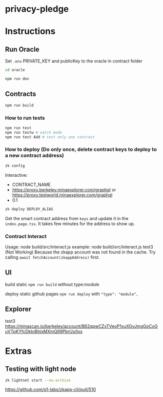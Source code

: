 # privacy-pledge

# Instructions

## Run Oracle

Set `.env` PRIVATE_KEY and publicKey to the oracle in contract folder

```sh
cd oracle
```

```sh
npm run dev
```

## Contracts

```sh
npm run build
```

### How to run tests

```sh
npm run test
npm run testw # watch mode
npm run test Add # test only one contract
```

### How to deploy (Do only once, delete contract keys to deploy to a new contract address)

```sh
zk config
```

Interactive: 
- CONTRACT_NAME
- https://proxy.berkeley.minaexplorer.com/graphql or https://proxy.testworld.minaexplorer.com/graphql
- 0.1

```sh
zk deploy DEPLOY_ALIAS
```

Get the smart contract address from `keys` and update it in the `index.page.tsx`.
It takes few minutes for the address to show up.

### Contract Interact

Usage:
node build/src/interact.js <deployAlias>
example: node build/src/interact.js test3
(Not Working) Because the zkapp account was not found in the cache. Try calling `await fetchAccount(zkappAddress)` first.

## UI

build static
`npm run build` without type:module

deploy static github pages
`npm run deploy` with   `"type": "module",`

## Explorer

test3
https://minascan.io/berkeley/account/B62qpwCZxTVeoP1xuXGvJmgGoCoGuVTpKYfcDktoBhjxMXmQ69PbrUs/txs

# Extras

## Testing with light node

```sh
zk lightnet start --no-archive
```

https://github.com/o1-labs/zkapp-cli/pull/510
